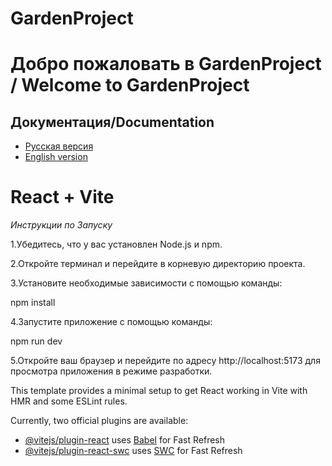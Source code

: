 # GardenProject

# Добро пожаловать в GardenProject / Welcome to GardenProject

## Документация/Documentation

- [Русская версия](src/docs/README_RUS.md)
- [English version](src/docs/README_ENG.md)


# React + Vite

_Инструкции по Запуску_

1.Убедитесь, что у вас установлен Node.js и npm.

2.Откройте терминал и перейдите в корневую директорию проекта.

3.Установите необходимые зависимости с помощью команды:

npm install

4.Запустите приложение с помощью команды:

npm run dev

5.Откройте ваш браузер и перейдите по адресу http://localhost:5173 для просмотра приложения в режиме разработки.

This template provides a minimal setup to get React working in Vite with HMR and some ESLint rules.

Currently, two official plugins are available:

- [@vitejs/plugin-react](https://github.com/vitejs/vite-plugin-react/blob/main/packages/plugin-react/README.md) uses [Babel](https://babeljs.io/) for Fast Refresh
- [@vitejs/plugin-react-swc](https://github.com/vitejs/vite-plugin-react-swc) uses [SWC](https://swc.rs/) for Fast Refresh
